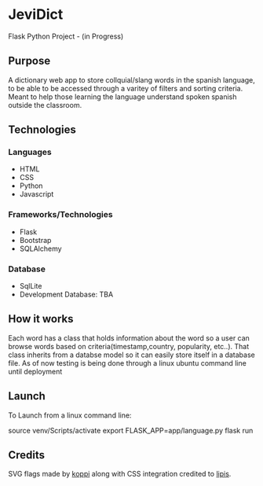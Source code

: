 # JeviDict 
Flask Python Project - (in Progress)

## Purpose
A dictionary web app to store collquial/slang words in the spanish language, to be able to be accessed through a varitey of filters
and sorting criteria. Meant to help those learning the language understand spoken spanish outside the classroom.

## Technologies

### Languages
* HTML
* CSS
* Python
* Javascript

### Frameworks/Technologies
* Flask
* Bootstrap
* SQLAlchemy

### Database
* SqlLite
* Development Database: TBA

## How it works
Each word has a class that holds information about the word so a user can browse words based on criteria(timestamp,country, popularity,
etc..). That class inherits from a databse model so it can easily store itself in a database file. As of now testing is being done
through a linux ubuntu command line until deployment

## Launch
To Launch from a linux command line:

source venv/Scripts/activate
export FLASK_APP=app/language.py
flask run


## Credits

SVG flags made by [koppi](https://github.com/koppi) along with CSS integration credited to [lipis](https://github.com/lipis).
